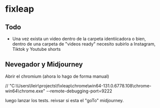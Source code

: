 # fixleap



## Todo

- Una vez exista un video dentro de la carpeta identiicadora o bien, dentro de una carpeta de "videos ready" necesito
    subirlo a Instagram, Tiktok y Youtube shorts

## Nevegador y Midjourney

Abrir el chromium (ahora lo hago de forma manual)

// "C:\Users\lleir\projects\fixleap\chrome\win64-131.0.6778.108\chrome-win64\chrome.exe" --remote-debugging-port=9222

luego lanzar los tests. reivsar si esta el "goTo" midjourney.